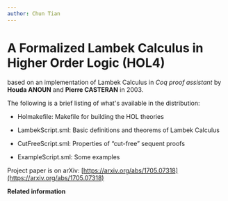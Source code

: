 ```yaml
---
author: Chun Tian
---
```


# A Formalized Lambek Calculus in Higher Order Logic \(HOL4\)

based on an implementation of Lambek Calculus in *Coq proof assistant* by **Houda ANOUN** and **Pierre CASTERAN** in 2003.

The following is a brief listing of what's available in the distribution:

-   Holmakefile: Makefile for building the HOL theories

-   LambekScript.sml: Basic definitions and theorems of Lambek Calculus

-   CutFreeScript.sml: Properties of “cut-free” sequent proofs

-   ExampleScript.sml: Some examples


Project paper is on arXiv: [https://arxiv.org/abs/1705.07318](https://arxiv.org/abs/1705.07318)

**Related information**  


[](https://github.com/coq-contribs/lambek)

